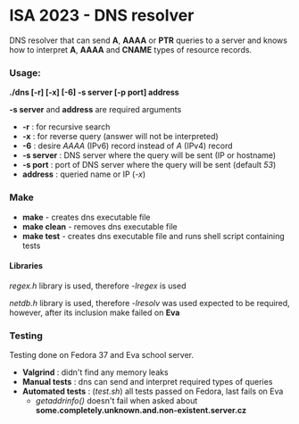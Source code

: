 # ISA 2023 - DNS resolver
DNS resolver that can send **A**, **AAAA** or **PTR** queries to a server 
and knows how to interpret **A**, **AAAA** and **CNAME** types of resource records.

### Usage:
**./dns [-r] [-x] [-6] -s server [-p port] address**

**-s server** and **address** are required arguments

* **-r** : for recursive search
* **-x** : for reverse query (answer will not be interpreted)
* **-6** : desire _AAAA_ (IPv6) record instead of _A_ (IPv4) record
* **-s server** : DNS server where the query will be sent (IP or hostname)
* **-s port** : port of DNS server where the query will be sent (default _53_)
* **address** : queried name or IP (_-x_)

### Make
* **make** - creates dns executable file
* **make clean** - removes dns executable file
* **make test** - creates dns executable file and runs shell script containing tests

#### Libraries
_regex.h_ library is used, therefore _-lregex_ is used

_netdb.h_ library is used, therefore _-lresolv_ was used expected to be required, however, 
after its inclusion make failed on **Eva**

### Testing
Testing done on Fedora 37 and Eva school server.
* **Valgrind** : didn't find any memory leaks
* **Manual tests** : dns can send and interpret required types of queries 
* **Automated tests** : (_test.sh_) all tests passed on Fedora, last fails on Eva
  * _getaddrinfo()_ doesn't fail when asked about **some.completely.unknown.and.non-existent.server.cz**
